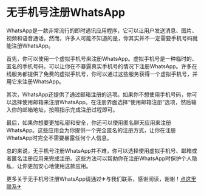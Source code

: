 # 无手机号注册WhatsApp

WhatsApp是一款非常流行的即时通讯应用程序，它可以让用户发送消息、图片、视频和语音通话。然而，许多人可能不知道的是，你其实并不一定需要手机号码就能注册WhatsApp。

首先，你可以使用一个虚拟手机号来注册WhatsApp。虚拟手机号是一种临时的、匿名的手机号码，可以让你在不暴露真实手机号的情况下注册WhatsApp。许多在线服务都提供了免费的虚拟手机号，你可以通过这些服务获得一个虚拟手机号，并用它来注册WhatsApp。

其次，WhatsApp还提供了通过邮箱注册的选项。如果你不想使用手机号码，你可以选择使用邮箱来注册WhatsApp。在注册界面选择“使用邮箱注册”选项，然后输入你的邮箱地址，按照指示完成注册过程即可。

最后，如果你想要更加私密和安全，你还可以使用匿名聊天应用来注册WhatsApp。这些应用会为你提供一个完全匿名的注册方式，让你在注册WhatsApp时完全不需要暴露任何个人信息。

总的来说，无手机号注册WhatsApp并不难，你可以选择使用虚拟手机号、邮箱或者匿名注册应用来完成注册。这些方法可以帮助你在注册WhatsApp时保护个人隐私，让你更加安心地使用这款应用。

更多关于无手机号注册WhatsApp请通过✈与我们联系，感谢阅读，谢谢！[点这里联系✈](https://acc.k02.cc)